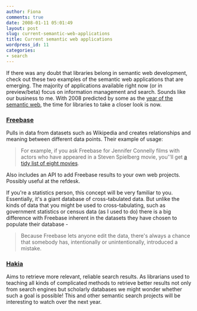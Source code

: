 ```yaml
---
author: Fiona
comments: true
date: 2008-01-11 05:01:49
layout: post
slug: current-semantic-web-applications
title: Current semantic web applications
wordpress_id: 11
categories:
- search
---
```


If there was any doubt that libraries belong in semantic web development, check out these two examples of the semantic web applications that are emerging. The majority of applications available right now (or in preview/beta) focus on information management and search. Sounds like our business to me. With 2008 predicted by some as the [year of the semantic web](http://www.readwriteweb.com/archives/2008_web_predictions.php), the time for libraries to take a closer look is now.


### [Freebase](http://www.freebase.com/)


Pulls in data from datasets such as Wikipedia and creates relationships and meaning between different data points. Their example of usage:


> For example, if you ask Freebase for Jennifer Connelly films with actors who have appeared in a Steven Spielberg movie, you''ll get [a tidy list of eight movies](http://www.freebase.com/view/query/%239202a8c04000641f8000000005b85930).


Also includes an API to add Freebase results to your own web projects. Possibly useful at the refdesk.

If you're a statistics person, this concept will be very familiar to you. Essentially, it's a giant database of cross-tabulated data. But unlike the kinds of data that you might be used to cross-tabulating, such as government statistics or census data (as I used to do) there is a big difference with Freebase inherent in the datasets they have chosen to populate their database -


> Because Freebase lets anyone edit the data, there's always a chance that somebody has, intentionally or unintentionally, introduced a mistake.




### [Hakia](http://hakia.com/)


Aims to retrieve more relevant, reliable search results. As librarians used to teaching all kinds of complicated methods to retrieve better results not only from search engines but scholarly databases we might wonder whether such a goal is possible! This and other semantic search projects will be interesting to watch over the next year.
